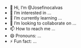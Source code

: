 - 👋 Hi, I’m @Josefinocalvas
- 👀 I’m interested in ...
- 🌱 I’m currently learning ...
- 💞️ I’m looking to collaborate on ...
- 📫 How to reach me ...
- 😄 Pronouns: ...
- ⚡ Fun fact: ...

<!---calacas 
ponche

Josefinocalvas/Josefinocalvas is a ✨ special ✨ repository because its `README.md` (this file) appears on your GitHub profile.
You can click the Preview link to take a look at your changes.
--->
